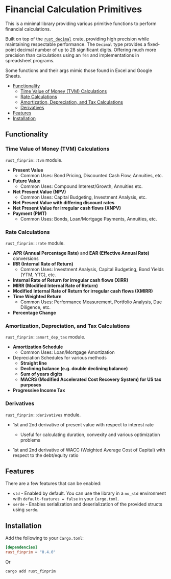 # Financial Calculation Primitives

This is a minimal library providing various primitive functions to perform financial calculations.

Built on top of the [`rust_decimal`](https://github.com/paupino/rust-decimal) crate, providing high precision while maintaining respectable performance. The `Decimal` type provides a fixed-point decimal number of up to 28 significant digits. Offering much more precision than calculations using an `f64` and implementations in spreadsheet programs.

Some functions and their args mimic those found in Excel and Google Sheets.

- [Functionality](#functionality)
  - [Time Value of Money (TVM) Calculations](#time-value-of-money-tvm-calculations)
  - [Rate Calculations](#rate-calculations)
  - [Amortization, Depreciation, and Tax Calculations](#amortization-depreciation-and-tax-calculations)
  - [Derivatives](#derivatives)
- [Features](#features)
- [Installation](#installation)

## Functionality

### Time Value of Money (TVM) Calculations

`rust_finprim::tvm` module.

- **Present Value**
  - Common Uses: Bond Pricing, Discounted Cash Flow, Annuities, etc.
- **Future Value**
  - Common Uses: Compound Interest/Growth, Annuities etc.
- **Net Present Value (NPV)**
  - Common Uses: Capital Budgeting, Investment Analysis, etc.
- **Net Present Value with differing discount rates**
- **Net Present Value for irregular cash flows (XNPV)**
- **Payment (PMT)**
  - Common Uses: Bonds, Loan/Mortgage Payments, Annuities, etc.

### Rate Calculations

`rust_finprim::rate` module.

- **APR (Annual Percentage Rate)** and **EAR (Effective Annual Rate)** conversions
- **IRR (Internal Rate of Return)**
  - Common Uses: Investment Analysis, Capital Budgeting, Bond Yields (YTM, YTC), etc.
- **Internal Rate of Return for irregular cash flows (XIRR)**
- **MIRR (Modified Internal Rate of Return)**
- **Modified Internal Rate of Return for irregular cash flows (XMIRR)**
- **Time Weighted Return**
  - Common Uses: Performance Measurement, Portfolio Analysis, Due Diligence, etc.
- **Percentage Change**

### Amortization, Depreciation, and Tax Calculations

`rust_finprim::amort_dep_tax` module.

- **Amortization Schedule**
  - Common Uses: Loan/Mortgage Amortization
- Depreciation Schedules for various methods
  - **Straight line**
  - **Declining balance (e.g. double declining balance)**
  - **Sum of years digits**
  - **MACRS (Modified Accelerated Cost Recovery System) for US tax purposes**
- **Progressive Income Tax**

### Derivatives

`rust_finprim::derivatives` module.

- 1st and 2nd derivative of present value with respect to interest rate
  - Useful for calculating duration, convexity and various optimization problems

- 1st and 2nd derivative of WACC (Weighted Average Cost of Capital) with respect to the debt/equity ratio

## Features

There are a few features that can be enabled:

- `std` - Enabled by default. You can use the library in a `no_std` environment with `default-features = false` in your `Cargo.toml`.
- `serde` - Enables serialization and deserialization of the provided structs using `serde`.

## Installation

Add the following to your `Cargo.toml`:

```toml
[dependencies]
rust_finprim = "0.4.0"
```

Or

```sh
cargo add rust_finprim
```
